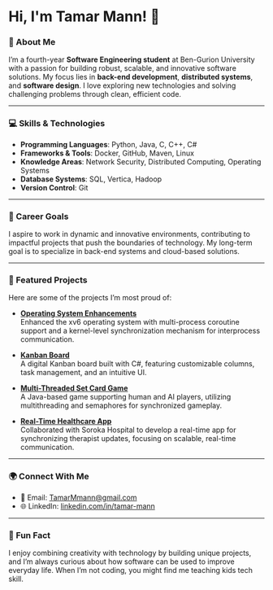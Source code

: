 # Hi, I'm Tamar Mann! 👋

### 🚀 About Me
I’m a fourth-year **Software Engineering student** at Ben-Gurion University with a passion for building robust, scalable, and innovative software solutions. My focus lies in **back-end development**, **distributed systems**, and **software design**. I love exploring new technologies and solving challenging problems through clean, efficient code.

---

### 💻 Skills & Technologies
- **Programming Languages**: Python, Java, C, C++, C#
- **Frameworks & Tools**: Docker, GitHub, Maven, Linux
- **Knowledge Areas**: Network Security, Distributed Computing, Operating Systems
- **Database Systems**: SQL, Vertica, Hadoop
- **Version Control**: Git

---

### 🎯 Career Goals
I aspire to work in dynamic and innovative environments, contributing to impactful projects that push the boundaries of technology. My long-term goal is to specialize in back-end systems and cloud-based solutions.

---

### 📌 Featured Projects
Here are some of the projects I’m most proud of:

- **[Operating System Enhancements](https://github.com/ptamar/OperatingSystem-Ass2)**  
   Enhanced the xv6 operating system with multi-process coroutine support and a kernel-level synchronization mechanism for interprocess communication.

- **[Kanban Board](https://github.com/ptamar/Introduction-to-software-engineering---Kanban)**  
   A digital Kanban board built with C#, featuring customizable columns, task management, and an intuitive UI.

- **[Multi-Threaded Set Card Game](https://github.com/ptamar/SPL_2)**  
   A Java-based game supporting human and AI players, utilizing multithreading and semaphores for synchronized gameplay.

- **[Real-Time Healthcare App](https://github.com/ptamar)**  
   Collaborated with Soroka Hospital to develop a real-time app for synchronizing therapist updates, focusing on scalable, real-time communication.

---

### 🌍 Connect With Me
- 📧 Email: [TamarMmann@gmail.com](mailto:TamarMmann@gmail.com)  
- 🌐 LinkedIn: [linkedin.com/in/tamar-mann](https://linkedin.com/in/tamar-mann)  
---

### 🌱 Fun Fact
I enjoy combining creativity with technology by building unique projects, and I’m always curious about how software can be used to improve everyday life. When I’m not coding, you might find me teaching kids tech skill.
